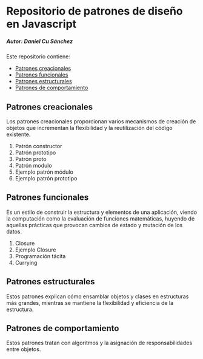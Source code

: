 # Repositorio de patrones de diseño en Javascript

##### Autor: Daniel Cu Sánchez

Este repositorio contiene:

- [Patrones creacionales](#section-1)
- [Patrones funcionales](#section-2)
- [Patrones estructurales](#section-3)
- [Patrones de comportamiento](#section-4)

<div id="section-1" />

## Patrones creacionales

Los patrones creacionales proporcionan varios mecanismos de creación de objetos que incrementan la flexibilidad y la reutilización del código existente.

1. Patrón constructor
2. Patrón prototipo
3. Patrón proto
4. Patrón modulo
5. Ejemplo patrón módulo
6. Ejemplo patrón prototipo

<div id="section-2"/>

## Patrones funcionales

Es un estilo de construir la estructura y elementos de una aplicación, viendo la computación como la evaluación de funciones matemáticas, huyendo de aquellas prácticas que provocan cambios de estado y mutación de los datos.

1. Closure
1. Ejemplo Closure
1. Programación tácita
1. Currying

<div id="section-3"/>

## Patrones estructurales

Estos patrones explican cómo ensamblar objetos y clases en estructuras más grandes, mientras se mantiene la flexibilidad y eficiencia de la estructura.

<div id="section-4"/>

## Patrones de comportamiento

Estos patrones tratan con algoritmos y la asignación de responsabilidades entre objetos.
